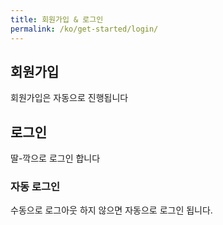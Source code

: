 ```yaml
---
title: 회원가입 & 로그인
permalink: /ko/get-started/login/
---
```


## 회원가입

회원가입은 자동으로 진행됩니다

## 로그인
딸-깍으로 로그인 합니다

### 자동 로그인
수동으로 로그아웃 하지 않으면 자동으로 로그인 됩니다.
